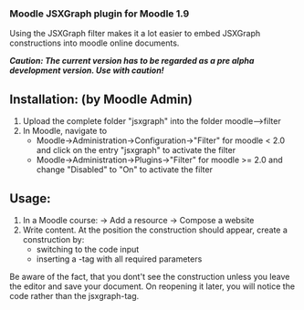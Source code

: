 ### Moodle JSXGraph plugin for Moodle 1.9

Using the JSXGraph filter makes it a lot easier to embed JSXGraph constructions into moodle online documents.

**_Caution:
The current version has to be regarded as a pre alpha development version. Use with caution!_**

## Installation: (by Moodle Admin)
1. Upload the complete folder "jsxgraph" into the folder  moodle-->filter
2. In Moodle, navigate to 
    * Moodle->Administration->Configuration->"Filter" for moodle < 2.0 and click on the entry "jsxgraph" to activate the filter
    * Moodle->Administration->Plugins->"Filter" for moodle >= 2.0 and change "Disabled" to "On" to activate the filter
   

## Usage:
1. In a Moodle course: -> Add a resource -> Compose a website
2. Write content. At the position the construction should appear, create a construction by:
	* switching to the code input
	* inserting a <jsxgraph>-tag with all required parameters

Be aware of the fact, that you dont't see the construction unless you leave the editor and save your document.
On reopening it later, you will notice the code rather than the jsxgraph-tag.
